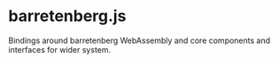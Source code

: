 # barretenberg.js

Bindings around barretenberg WebAssembly and core components and interfaces for wider system.
